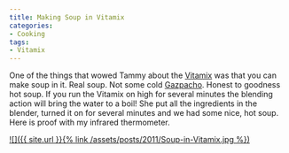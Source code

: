 ```yaml
---
title: Making Soup in Vitamix
categories:
- Cooking
tags:
- Vitamix
---
```


One of the things that wowed Tammy about the [Vitamix](http://www.vitamix.com/) was that you can make soup in it. Real soup. Not some cold [Gazpacho](http://en.wikipedia.org/wiki/Gazpacho). Honest to goodness hot soup. If you run the Vitamix on high for several minutes the blending action will bring the water to a boil!
She put all the ingredients in the blender, turned it on for several minutes and we had some nice, hot soup. Here is proof with my infrared thermometer.

[![]({{ site.url }}{% link /assets/posts/2011/Soup-in-Vitamix.jpg %})](http://thingelstad.com/s/making-soup-in-vitamix/soup-in-vitamix/img)
